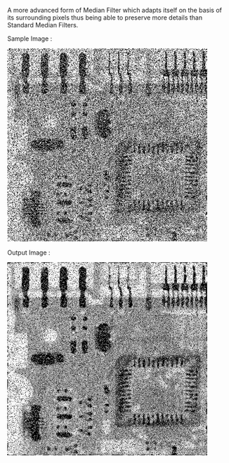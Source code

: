 A more advanced form of Median Filter which adapts itself on the basis of its surrounding pixels thus being able to preserve more details than Standard Median Filters.

Sample Image :

![Sample](https://github.com/Akhilesh64/Image-Processing/blob/master/Median%20Filters/Adaptive%20Median%20Filter/Image_2.jpg)

Output Image :

![Output](https://github.com/Akhilesh64/Image-Processing/blob/master/Median%20Filters/Adaptive%20Median%20Filter/Adaptive_Image_2.jpg)
